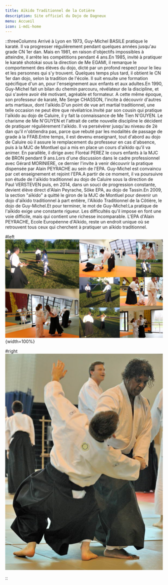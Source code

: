 ```yaml
---
title: Aïkido Traditionnel de la Cotière
description: Site officiel du Dojo de Dagneux
menu: Accueil
icon: i-mdi-home
---
```


::threeColumns
Arrivé à Lyon en 1973, Guy-Michel BASILE pratique le karaté. Il va progresser régulièrement pendant quelques années jusqu'au grade CN 1er dan. Mais en 1981, en raison d'objectifs impossibles à atteindre, il arrête les compétitions pendant 4 ans.En 1985, invité à pratiquer le karaté shotokai sous la direction de Me EGAMI, il remarque le comportement des élèves du dojo, dicté par un profond respect pour le lieu et les personnes qui s'y trouvent. Quelques temps plus tard, il obtient le CN 1er dan dojo, selon la tradition de l'école. Il suit ensuite une formation spécifique d'un an, pour l'enseignement aux enfants et aux adultes.En 1990, Guy-Michel fait un bilan du chemin parcouru, révélateur de la discipline, et qui s'avère avoir été motivant, agréable et formateur. A cette même époque, son professeur de karaté, Me Serge CHASSON, l'incite à découvrir d'autres arts martiaux, dont l'aïkido.D'un point de vue art martial traditionnel, une telle occasion ne peut être que révélatrice.Invité par son cousin qui pratique l'aïkido au dojo de Caluire, il y fait la connaissance de Me Tien N'GUYEN. Le charisme de Me N'GUYEN et l'attrait de cette nouvelle discipline le décident de pratiquer régulièrement l'aïkido. Il va persévérer jusqu'au niveau de 2è dan qu'il n'obtiendra pas, parce que rebuté par les modalités de passage de grade à la FFAB.Entre temps, il est devenu enseignant, tout d'abord au dojo de Caluire où il assure le remplacement du professeur en cas d'absence, puis à la MJC de Montluel qui a mis en place un cours d'aïkido qu'il va animer. En parallèle, il dirige avec Floréal PEREZ le cours enfants à la MJC de BRON pendant 9 ans.Lors d'une discussion dans le cadre professionnel avec Gérard MORINIERE, ce dernier l'invite à venir découvrir la pratique dispensée par Alain PEYRACHE au sein de l'EPA. Guy-Michel est convaincu par cet enseignement et rejoint l'EPA.A partir de ce moment, il va poursuivre son étude de l'aïkido traditionnel au dojo de Caluire sous la direction de Paul VERSTEVEN puis, en 2014, dans un souci de progression constante, devient élève direct d'Alain Peyrache, Sôke EPA, au dojo de Tassin.En 2009, la section "aïkido" a quitté le giron de la MJC de Montluel pour devenir un dojo d'aïkido traditionnel à part entière, l'Aïkido Traditionnel de la Côtière, le dojo de Guy-Michel.Et pour terminer, le mot de Guy-Michel\:La pratique de l'aïkido exige une constante rigueur. Les difficultés qu'il impose en font une voie difficile, mais qui contient une richesse incomparable. L'EPA d'Alain PEYRACHE, Ecole Européenne d'Aïkido, reste un endroit unique où se retrouvent tous ceux qui cherchent à pratiquer un aïkido traditionnel.

#left
![Montage de démo](/montage-demo.jpg){width=100%}

#right
![Technique de démo](/technique-demo.jpg)

::
